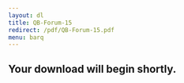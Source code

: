 ```yaml
---
layout: dl
title: QB-Forum-15
redirect: /pdf/QB-Forum-15.pdf
menu: barq
---
```

## Your download will begin shortly.
